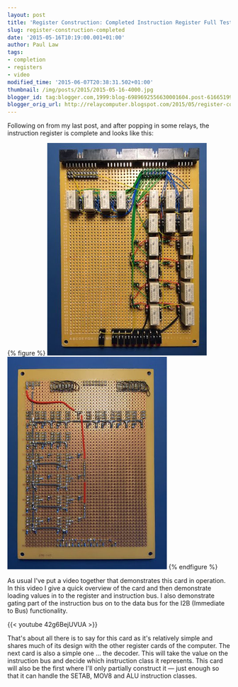 ```yaml
---
layout: post
title: 'Register Construction: Completed Instruction Register Full Test'
slug: register-construction-completed
date: '2015-05-16T10:19:00.001+01:00'
author: Paul Law
tags:
- completion
- registers
- video
modified_time: '2015-06-07T20:38:31.502+01:00'
thumbnail: /img/posts/2015/2015-05-16-4000.jpg
blogger_id: tag:blogger.com,1999:blog-6989692556630001604.post-6166519978545466354
blogger_orig_url: http://relaycomputer.blogspot.com/2015/05/register-construction-completed.html
---
```


Following on from my last post, and after popping in some relays, the 
instruction register is complete and looks like this:

{% figure %}
![Completed Instruction Register (front view)](/img/posts/2015/2015-05-16-0000.jpg)
![Completed Instruction Register (rear view)](/img/posts/2015/2015-05-16-0001.jpg)
{% endfigure %}

As usual I've put a video together that 
demonstrates this card in operation. In this video I give a quick overview of 
the card and then demonstrate loading values in to the register and 
instruction bus. I also  demonstrate gating part of the instruction bus on to 
the data bus for the I2B (Immediate to Bus) functionality.

{{< youtube 42g6BejUVUA >}}

That's about all there is to say for this 
card as it's relatively simple and shares much of its design with the other 
register cards of the computer. The next card is also a simple one ... the 
decoder. This will take the value on the instruction bus and decide which 
instruction class it represents. This card will also be the first where I'll 
only partially construct it — just enough so that it can handle the SETAB, 
MOV8 and ALU instruction classes.
